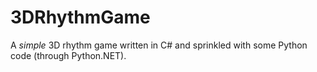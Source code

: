 # 3DRhythmGame
A *simple* 3D rhythm game written in C# and sprinkled with some Python code (through Python.NET).
